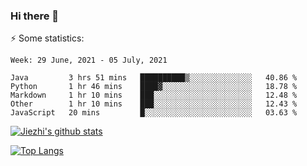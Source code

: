 ### Hi there 👋

⚡ Some statistics:

<!--START_SECTION:waka-->
```text
Week: 29 June, 2021 - 05 July, 2021

Java         3 hrs 51 mins   ██████████▒░░░░░░░░░░░░░░   40.86 % 
Python       1 hr 46 mins    ████▓░░░░░░░░░░░░░░░░░░░░   18.78 % 
Markdown     1 hr 10 mins    ███░░░░░░░░░░░░░░░░░░░░░░   12.48 % 
Other        1 hr 10 mins    ███░░░░░░░░░░░░░░░░░░░░░░   12.43 % 
JavaScript   20 mins         █░░░░░░░░░░░░░░░░░░░░░░░░   03.63 % 
```
<!--END_SECTION:waka-->

[![Jiezhi's github stats](https://github-readme-stats.vercel.app/api?username=Jiezhi&show_icons=true)](https://github.com/Jiezhi/github-readme-stats)

[![Top Langs](https://github-readme-stats.vercel.app/api/top-langs/?username=Jiezhi&hide=javascript,html)](https://github.com/Jiezhi/github-readme-stats)
<!--
**Jiezhi/Jiezhi** is a ✨ _special_ ✨ repository because its `README.md` (this file) appears on your GitHub profile.

Here are some ideas to get you started:

- 🔭 I’m currently working on ...
- 🌱 I’m currently learning ...
- 👯 I’m looking to collaborate on ...
- 🤔 I’m looking for help with ...
- 💬 Ask me about ...
- 📫 How to reach me: ...
- 😄 Pronouns: ...
- ⚡ Fun fact: ...
-->

